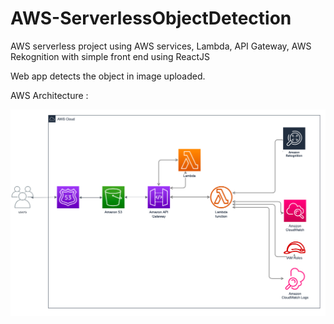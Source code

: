 # AWS-ServerlessObjectDetection

AWS serverless project using AWS services, Lambda, API Gateway, AWS Rekognition with simple front end using ReactJS

Web app detects the object in image uploaded.

AWS Architecture : 

<img src= "image/arch.png">
